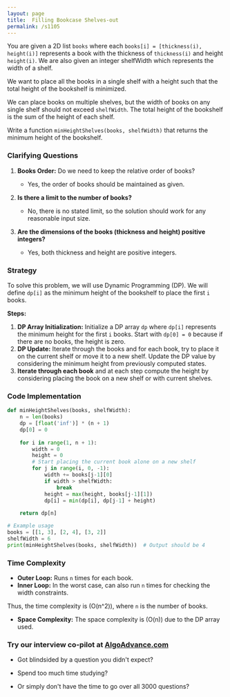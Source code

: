 ```yaml
---
layout: page
title:  Filling Bookcase Shelves-out
permalink: /s1105
---
```


You are given a 2D list `books` where each `books[i] = [thickness(i), height(i)]` represents a book with the thickness of `thickness(i)` and height `height(i)`. We are also given an integer shelfWidth which represents the width of a shelf. 

We want to place all the books in a single shelf with a height such that the total height of the bookshelf is minimized.

We can place books on multiple shelves, but the width of books on any single shelf should not exceed `shelfWidth`. The total height of the bookshelf is the sum of the height of each shelf.

Write a function `minHeightShelves(books, shelfWidth)` that returns the minimum height of the bookshelf.

### Clarifying Questions

1. **Books Order:** Do we need to keep the relative order of books?
   - Yes, the order of books should be maintained as given.
   
2. **Is there a limit to the number of books?**
   - No, there is no stated limit, so the solution should work for any reasonable input size.

3. **Are the dimensions of the books (thickness and height) positive integers?**
   - Yes, both thickness and height are positive integers.

### Strategy

To solve this problem, we will use Dynamic Programming (DP). We will define `dp[i]` as the minimum height of the bookshelf to place the first `i` books.

**Steps:**

1. **DP Array Initialization:** Initialize a DP array `dp` where `dp[i]` represents the minimum height for the first `i` books. Start with `dp[0] = 0` because if there are no books, the height is zero.
2. **DP Update:** Iterate through the books and for each book, try to place it on the current shelf or move it to a new shelf. Update the DP value by considering the minimum height from previously computed states.
3. **Iterate through each book** and at each step compute the height by considering placing the book on a new shelf or with current shelves.

### Code Implementation

```python
def minHeightShelves(books, shelfWidth):
    n = len(books)
    dp = [float('inf')] * (n + 1)
    dp[0] = 0
    
    for i in range(1, n + 1):
        width = 0
        height = 0
        # Start placing the current book alone on a new shelf
        for j in range(i, 0, -1):
            width += books[j-1][0]
            if width > shelfWidth:
                break
            height = max(height, books[j-1][1])
            dp[i] = min(dp[i], dp[j-1] + height)
    
    return dp[n]

# Example usage
books = [[1, 3], [2, 4], [3, 2]]
shelfWidth = 6
print(minHeightShelves(books, shelfWidth))  # Output should be 4
```

### Time Complexity

- **Outer Loop:** Runs `n` times for each book.
- **Inner Loop:** In the worst case, can also run `n` times for checking the width constraints.

Thus, the time complexity is \(O(n^2)\), where `n` is the number of books.

- **Space Complexity:** The space complexity is \(O(n)\) due to the DP array used.


### Try our interview co-pilot at [AlgoAdvance.com](https://algoAdvance.com)

- Got blindsided by a question you didn't expect?

- Spend too much time studying?

- Or simply don't have the time to go over all 3000 questions?

